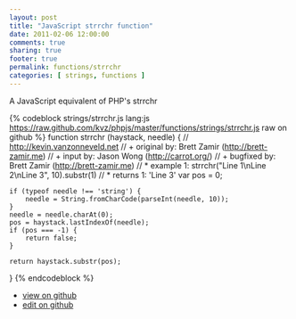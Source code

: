 ```yaml
---
layout: post
title: "JavaScript strrchr function"
date: 2011-02-06 12:00:00
comments: true
sharing: true
footer: true
permalink: functions/strrchr
categories: [ strings, functions ]
---
```

A JavaScript equivalent of PHP's strrchr
<!-- more -->
{% codeblock strings/strrchr.js lang:js https://raw.github.com/kvz/phpjs/master/functions/strings/strrchr.js raw on github %}
function strrchr (haystack, needle) {
    // http://kevin.vanzonneveld.net
    // +   original by: Brett Zamir (http://brett-zamir.me)
    // +   input by: Jason Wong (http://carrot.org/)
    // +   bugfixed by: Brett Zamir (http://brett-zamir.me)
    // *     example 1: strrchr("Line 1\nLine 2\nLine 3", 10).substr(1)
    // *     returns 1: 'Line 3'
    var pos = 0;

    if (typeof needle !== 'string') {
        needle = String.fromCharCode(parseInt(needle, 10));
    }
    needle = needle.charAt(0);
    pos = haystack.lastIndexOf(needle);
    if (pos === -1) {
        return false;
    }

    return haystack.substr(pos);
}
{% endcodeblock %}
<ul>
 <li><a href="https://github.com/kvz/phpjs/blob/master/functions/strings/strrchr.js">view on github</a></li>
 <li><a href="https://github.com/kvz/phpjs/edit/master/functions/strings/strrchr.js">edit on github</a></li>
</ul>
